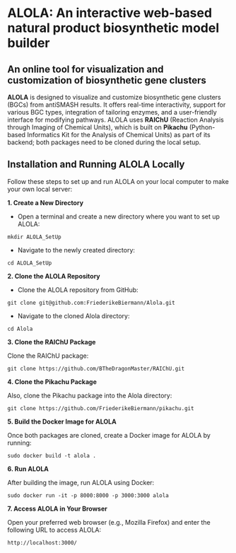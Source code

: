 # ALOLA: An interactive web-based natural product biosynthetic model builder
##  An online tool for visualization and customization of biosynthetic gene clusters
**ALOLA** is designed to visualize and customize biosynthetic gene clusters (BGCs) from antiSMASH results. It offers real-time interactivity, support for various BGC types, integration of tailoring enzymes, and a user-friendly interface for modifying pathways. ALOLA uses **RAIChU** (Reaction Analysis through Imaging of Chemical Units), which is built on **Pikachu** (Python-based Informatics Kit for the Analysis of Chemical Units) as part of its backend; both packages need to be cloned during the local setup.

## Installation and Running ALOLA Locally

Follow these steps to set up and run ALOLA on your local computer to make your own local server:

**1. Create a New Directory**

- Open a terminal and create a new directory where you want to set up ALOLA:
```
mkdir ALOLA_SetUp
```

- Navigate to the newly created directory:
```
cd ALOLA_SetUp
```

**2. Clone the ALOLA Repository**

- Clone the ALOLA repository from GitHub:
```
git clone git@github.com:FriederikeBiermann/Alola.git
```

- Navigate to the cloned Alola directory:
```
cd Alola
```

**3. Clone the RAIChU Package**

Clone the RAIChU package:
```
git clone https://github.com/BTheDragonMaster/RAIChU.git
```

**4. Clone the Pikachu Package**

Also, clone the Pikachu package into the Alola directory:
```
git clone https://github.com/FriederikeBiermann/pikachu.git
```

**5. Build the Docker Image for ALOLA**

Once both packages are cloned, create a Docker image for ALOLA by running:
```
sudo docker build -t alola .
```

**6. Run ALOLA**

After building the image, run ALOLA using Docker:
```
sudo docker run -it -p 8000:8000 -p 3000:3000 alola
```

**7. Access ALOLA in Your Browser**

Open your preferred web browser (e.g., Mozilla Firefox) and enter the following URL to access ALOLA:
```
http://localhost:3000/
```
